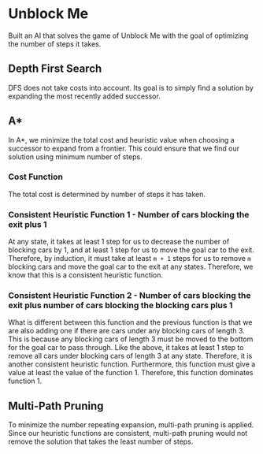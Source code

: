 # Unblock Me

Built an AI that solves the game of Unblock Me with the goal of optimizing the number of steps it takes.

## Depth First Search
DFS does not take costs into account. Its goal is to simply find a solution by expanding the most recently added successor.

## A*
In A*, we minimize the total cost and heuristic value when choosing a successor to expand from a frontier. This could ensure that we find our solution using minimum number of steps.

### Cost Function
The total cost is determined by number of steps it has taken.

### Consistent Heuristic Function 1 - Number of cars blocking the exit plus 1
At any state, it takes at least 1 step for us to decrease the number of blocking cars by 1, and at least 1 step for us to move the goal car to the exit. Therefore, by induction, it must take at least `m + 1` steps for us to remove `m` blocking cars and move the goal car to the exit at any states. Therefore, we know that this is a consistent heuristic function.

### Consistent Heuristic Function 2 - Number of cars blocking the exit plus number of cars blocking the blocking cars plus 1
What is different between this function and the previous function is that we are also adding one if there are cars under any blocking cars of length 3. This is because any blocking cars of length 3 must be moved to the bottom for the goal car to pass through. Like the above, it takes at least 1 step to remove all cars under blocking cars of length 3 at any state. Therefore, it is another consistent heuristic function. Furthermore, this function must give a value at least the value of the function 1. Therefore, this function dominates function 1.

## Multi-Path Pruning
To minimize the number repeating expansion, multi-path pruning is applied. Since our heuristic functions are consistent, multi-path pruning would not remove the solution that takes the least number of steps.


